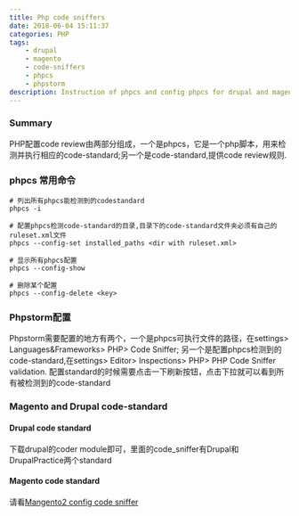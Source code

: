 ```yaml
---
title: Php code sniffers
date: 2018-06-04 15:11:37
categories: PHP
tags:
	- drupal
	- magento
	- code-sniffers
	- phpcs
	- phpstorm
description: Instruction of phpcs and config phpcs for drupal and magento in phpstorm
---
```


### Summary
PHP配置code review由两部分组成，一个是phpcs，它是一个php脚本，用来检测并执行相应的code-standard;另一个是code-standard,提供code review规则.

### phpcs 常用命令
```
# 列出所有phpcs能检测到的codestandard
phpcs -i

# 配置phpcs检测code-standard的目录,目录下的code-standard文件夹必须有自己的ruleset.xml文件
phpcs --config-set installed_paths <dir with ruleset.xml>

# 显示所有phpcs配置
phpcs --config-show

# 删除某个配置
phpcs --config-delete <key>
```

### Phpstorm配置
Phpstorm需要配置的地方有两个，一个是phpcs可执行文件的路径，在settings> Languages&Frameworks> PHP> Code Sniffer; 另一个是配置phpcs检测到的code-standard,在settings> Editor> Inspections> PHP> PHP Code Sniffer validation. 配置standard的时候需要点击一下刷新按钮，点击下拉就可以看到所有被检测到的code-standard

### Magento and Drupal code-standard

#### Drupal code standard
下载drupal的coder module即可，里面的code_sniffer有Drupal和DrupalPractice两个standard
#### Magento code standard
请看[Mangento2 config code sniffer](/2018/03/29/Magento2-code-sniffers/)
